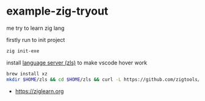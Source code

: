 # example-zig-tryout

me try to learn zig lang

firstly run to init project

```bash
zig init-exe
```

install [language server (zls)](https://github.com/zigtools/zls/) to make vscode hover work

```bash
brew install xz
mkdir $HOME/zls && cd $HOME/zls && curl -L https://github.com/zigtools/zls/releases/download/0.9.0/x86_64-macos.tar.xz | tar -xJ --strip-components=1 -C .
```

- https://ziglearn.org
